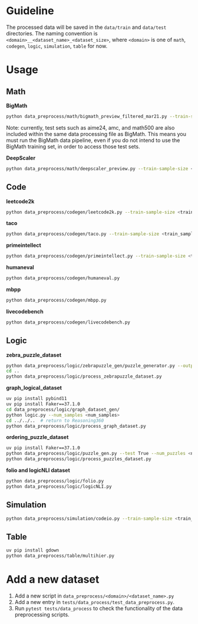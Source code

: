 # Guideline

The processed data will be saved in the `data/train` and `data/test` directories.
The naming convention is `<domain>__<dataset_name>_<dataset_size>`, where `<domain>` is one of `math`, `codegen`, `logic`, `simulation`, `table` for now.

# Usage
## Math
**BigMath**
```bash
python data_preprocess/math/bigmath_preview_filtered_mar21.py --train-sample-size <train_sample_size>
```
Note: currently, test sets such as aime24, amc, and math500 are also included within the same data processing file as BigMath. This means you must run the BigMath data pipeline, even if you do not intend to use the BigMath training set, in order to access those test sets.

**DeepScaler**
```bash
python data_preprocess/math/deepscaler_preview.py --train-sample-size <train_sample_size>
```


## Code
**leetcode2k**
```bash
python data_preprocess/codegen/leetcode2k.py --train-sample-size <train_sample_size>
```
**taco**
```bash
python data_preprocess/codegen/taco.py --train-sample-size <train_sample_size>
```
**primeintellect**
```bash
python data_preprocess/codegen/primeintellect.py --train-sample-size <train_sample_size>
```
**humaneval**
```bash
python data_preprocess/codegen/humaneval.py
```
**mbpp**
```bash
python data_preprocess/codegen/mbpp.py
```
**livecodebench**
```bash
python data_preprocess/codegen/livecodebench.py
```

## Logic
**zebra_puzzle_dataset**
```bash
python data_preprocess/logic/zebrapuzzle_gen/puzzle_generator.py --output_dir data/raw --num_puzzles <num_puzzles> --num_processes <num_processes>
cd ..
python data_preprocess/logic/process_zebrapuzzle_dataset.py
```

**graph_logical_dataset**
```bash
uv pip install pybind11
uv pip install Faker==37.1.0
cd data_preprocess/logic/graph_dataset_gen/
python logic.py --num_samples <num_samples>
cd ../../..  # return to Reasoning360
python data_preprocess/logic/process_graph_dataset.py
```

**ordering_puzzle_dataset**
```bash
uv pip install Faker==37.1.0
python data_preprocess/logic/puzzle_gen.py --test True --num_puzzles <num_puzzles>
python data_preprocess/logic/process_puzzles_dataset.py
```

**folio and logicNLI dataset**
```bash
python data_preprocess/logic/folio.py
python data_preprocess/logic/logicNLI.py
```

## Simulation
```bash
python data_preprocess/simulation/codeio.py --train-sample-size <train_sample_size> --test-sample-size <test_sample_size>
```

## Table
```bash
uv pip install gdown
python data_preprocess/table/multihier.py
```

# Add a new dataset
1. Add a new script in `data_preprocess/<domain>/<dataset_name>.py`
2. Add a new entry in `tests/data_process/test_data_preprocess.py`.
3. Run `pytest tests/data_process` to check the functionality of the data preprocessing scripts.
